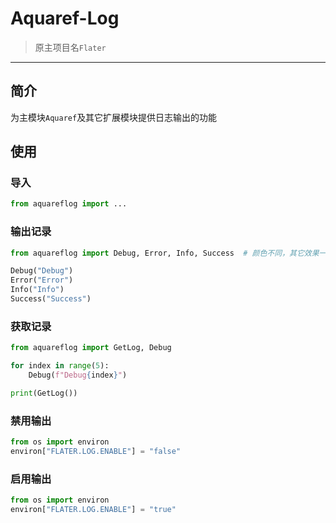 # Aquaref-Log

> 原主项目名`Flater`

---

## 简介

为主模块`Aquaref`及其它扩展模块提供日志输出的功能

## 使用

### 导入
```Python
from aquareflog import ...
```

### 输出记录
```Python
from aquareflog import Debug, Error, Info, Success  # 颜色不同，其它效果一样

Debug("Debug")
Error("Error")
Info("Info")
Success("Success")
```

### 获取记录
```Python
from aquareflog import GetLog, Debug

for index in range(5):
    Debug(f"Debug{index}")

print(GetLog())
```

### 禁用输出
```Python
from os import environ
environ["FLATER.LOG.ENABLE"] = "false"
```

### 启用输出
```Python
from os import environ
environ["FLATER.LOG.ENABLE"] = "true"
```